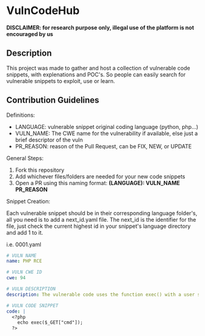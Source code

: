 # VulnCodeHub
**DISCLAIMER: for research purpose only, illegal use of the platform is not encouraged by us**


## Description

This project was made to gather and host a collection of vulnerable code snippets, with explenations and POC's. So people can easily search for vulnerable snippets to exploit, use or learn.

## Contribution Guidelines

Definitions:
* LANGUAGE: vulnerable snippet original coding language (python, php...)
* VULN_NAME: The CWE name for the vulnerability if available, else just a brief descriptor of the vuln
* PR_REASON: reason of the Pull Request, can be FIX, NEW, or UPDATE

General Steps:

1. Fork this repository
2. Add whichever files/folders are needed for your new code snippets
3. Open a PR using this naming format: **(LANGUAGE): VULN_NAME PR_REASON**

Snippet Creation:

Each vulnerable snippet should be in their corresponding language folder's, all you need is to add a next_id.yaml file. The next_id is the identifier for the file, just check the current highest id in your snippet's language directory and add 1 to it.

i.e. 0001.yaml
```yaml
# VULN NAME
name: PHP RCE

# VULN CWE ID
cwe: 94

# VULN DESCRIPTION
description: The vulnerable code uses the function exec() with a user supplied parameter $_GET["cmd"], and so user's can execute any desired command. 

# VULN CODE SNIPPET
code: |
  <?php
    echo exec($_GET["cmd"]);
  ?>
```


